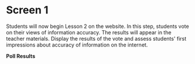 # Screen 1

Students will now begin Lesson 2 on the website. In this step, students vote on their views of information accuracy. The results will appear in the teacher materials. Display the results of the vote and assess students' first impressions about accuracy of information on the internet. 

**Poll Results**
<!--needs link(s)!-->